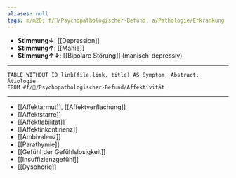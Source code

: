 ```yaml
---
aliases: null
tags: m/m20, f/💭/Psychopathologischer-Befund, a/Pathologie/Erkrankung
---
```

- **Stimmung↓**: [[Depression]]
- **Stimmung↑**: [[Manie]]
- **Stimmung↑↓**: [[Bipolare Störung]] (manisch-depressiv)
---
```dataview
TABLE WITHOUT ID link(file.link, title) AS Symptom, Abstract, Ätiologie
FROM #f/💭/Psychopathologischer-Befund/Affektivität 
```
---
- [[Affektarmut]], [[Affektverflachung]]
- [[Affektstarre]]
- [[Affektlabilität]]
- [[Affektinkontinenz]]
- [[Ambivalenz]]
- [[Parathymie]]
- [[Gefühl der Gefühlslosigkeit]]
- [[Insuffizienzgefühl]]
- [[Dysphorie]]
